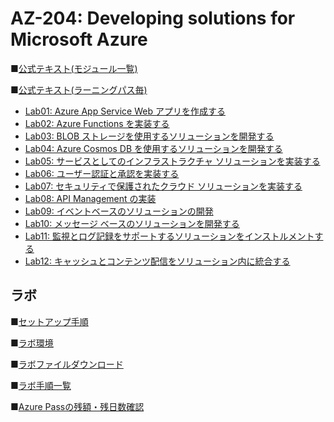 # AZ-204: Developing solutions for Microsoft Azure

■[公式テキスト(モジュール一覧)](https://learn.microsoft.com/ja-jp/training/courses/az-204t00?wt.mc_id=esi_m2l_content_wwl)

■[公式テキスト(ラーニングパス毎)](https://learn.microsoft.com/ja-jp/certifications/exams/az-204)

* [Lab01: Azure App Service Web アプリを作成する](https://learn.microsoft.com/ja-jp/training/paths/create-azure-app-service-web-apps/)
* [Lab02: Azure Functions を実装する](https://learn.microsoft.com/ja-jp/training/paths/implement-azure-functions/)
* [Lab03: BLOB ストレージを使用するソリューションを開発する](https://learn.microsoft.com/ja-jp/training/paths/develop-solutions-that-use-blob-storage/)
* [Lab04: Azure Cosmos DB を使用するソリューションを開発する](https://learn.microsoft.com/ja-jp/training/paths/az-204-develop-solutions-that-use-azure-cosmos-db/)
* [Lab05: サービスとしてのインフラストラクチャ ソリューションを実装する](https://learn.microsoft.com/ja-jp/training/paths/az-204-implement-iaas-solutions/)
* [Lab06: ユーザー認証と承認を実装する](https://learn.microsoft.com/ja-jp/training/paths/az-204-implement-authentication-authorization/)
* [Lab07: セキュリティで保護されたクラウド ソリューションを実装する](https://learn.microsoft.com/ja-jp/training/paths/az-204-implement-secure-cloud-solutions/)
* [Lab08: API Management の実装](https://learn.microsoft.com/ja-jp/training/paths/az-204-implement-api-management/)
* [Lab09: イベントベースのソリューションの開発](https://learn.microsoft.com/ja-jp/training/paths/az-204-develop-event-based-solutions/)
* [Lab10: メッセージ ベースのソリューションを開発する](https://learn.microsoft.com/ja-jp/training/paths/az-204-develop-message-based-solutions/)
* [Lab11: 監視とログ記録をサポートするソリューションをインストルメントする](https://learn.microsoft.com/ja-jp/training/paths/az-204-instrument-solutions-support-monitoring-logging/)
* [Lab12: キャッシュとコンテンツ配信をソリューション内に統合する](https://learn.microsoft.com/ja-jp/training/paths/az-204-integrate-caching-content-delivery-within-solutions/)

## ラボ

■[セットアップ手順](https://publicfilestor.blob.core.windows.net/az204/Opening.pdf)

■[ラボ環境](https://aka.ms/lab-env)

■[ラボファイルダウンロード](https://github.com/MicrosoftLearning/AZ-204-DevelopingSolutionsforMicrosoftAzure/archive/refs/heads/master.zip)

■[ラボ手順一覧](https://sakkuru.github.io/AZ-204-DevelopingSolutionsforMicrosoftAzure.ja-jp/)

■[Azure Passの残額・残日数確認](https://www.microsoftazuresponsorships.com/)

